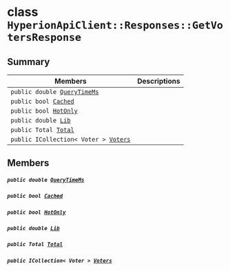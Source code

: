 # class `HyperionApiClient::Responses::GetVotersResponse` 

## Summary

 Members                                | Descriptions                                
----------------------------------------|---------------------------------------------
`public double `[`QueryTimeMs`](#class_hyperion_api_client_1_1_responses_1_1_get_voters_response_1aaed05a434b4de2c0ca564fe4e3d8a2ec) | 
`public bool `[`Cached`](#class_hyperion_api_client_1_1_responses_1_1_get_voters_response_1a4c2f66ac7e92baee23ff3feaedd0a069) | 
`public bool `[`HotOnly`](#class_hyperion_api_client_1_1_responses_1_1_get_voters_response_1aede0d7016e2e36bf71998767504ae13f) | 
`public double `[`Lib`](#class_hyperion_api_client_1_1_responses_1_1_get_voters_response_1aadde7ea54f4086c6436402e5cdfb36d8) | 
`public Total `[`Total`](#class_hyperion_api_client_1_1_responses_1_1_get_voters_response_1aadea4b415425548b9fbcf43685f59cd1) | 
`public ICollection< Voter > `[`Voters`](#class_hyperion_api_client_1_1_responses_1_1_get_voters_response_1a4a0e6d267aeb8616e9800807b5fb5e2b) | 

## Members

##### `public double `[`QueryTimeMs`](#class_hyperion_api_client_1_1_responses_1_1_get_voters_response_1aaed05a434b4de2c0ca564fe4e3d8a2ec) 

##### `public bool `[`Cached`](#class_hyperion_api_client_1_1_responses_1_1_get_voters_response_1a4c2f66ac7e92baee23ff3feaedd0a069) 

##### `public bool `[`HotOnly`](#class_hyperion_api_client_1_1_responses_1_1_get_voters_response_1aede0d7016e2e36bf71998767504ae13f) 

##### `public double `[`Lib`](#class_hyperion_api_client_1_1_responses_1_1_get_voters_response_1aadde7ea54f4086c6436402e5cdfb36d8) 

##### `public Total `[`Total`](#class_hyperion_api_client_1_1_responses_1_1_get_voters_response_1aadea4b415425548b9fbcf43685f59cd1) 

##### `public ICollection< Voter > `[`Voters`](#class_hyperion_api_client_1_1_responses_1_1_get_voters_response_1a4a0e6d267aeb8616e9800807b5fb5e2b) 

